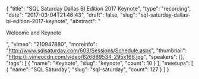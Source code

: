 {
  "title": "SQL Saturday Dallas BI Edition 2017 Keynote",
  "type": "recording",
  "date": "2017-03-04T21:46:43",
  "draft": false,
  "slug": "sql-saturday-dallas-bi-edition-2017-keynote",
  "abstract": "<p>Welcome and Keynote</p>",
  "vimeo": "210947880",
  "moreinfo": "http://www.sqlsaturday.com/603/Sessions/Schedule.aspx",
  "thumbnail": "https://i.vimeocdn.com/video/626869534_295x166.jpg",
  "speakers": [],
  "tags": [
    {
      "name": "Keynote",
      "slug": "keynote",
      "count": 10
    }
  ],
  "meetups": [
    {
      "name": "SQL Saturday",
      "slug": "sql-saturday",
      "count": 127
    }
  ]
}